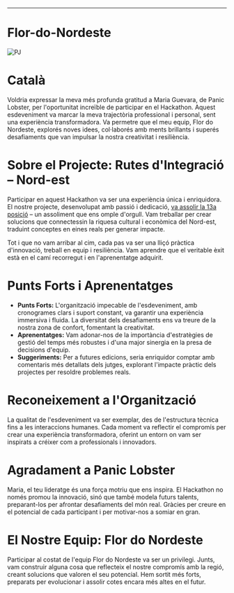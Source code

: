 ---

# Flor-do-Nordeste

![PJ](https://github.com/user-attachments/assets/8e0b59f9-8cbf-42f8-9a83-619b488025de)

# Català

Voldria expressar la meva més profunda gratitud a Maria Guevara, de Panic Lobster, per l'oportunitat increïble de participar en el Hackathon. Aquest esdeveniment va marcar la meva trajectòria professional i personal, sent una experiència transformadora. Va permetre que el meu equip, Flor do Nordeste, explorés noves idees, col·laborés amb ments brillants i superés desafiaments que van impulsar la nostra creativitat i resiliència.

# Sobre el Projecte: Rutes d'Integració – Nord-est

Participar en aquest Hackathon va ser una experiència única i enriquidora. El nostre projecte, desenvolupat amb passió i dedicació, [va assolir la 13a posició](https://repositorio.enap.gov.br/jspui/bitstream/1/8037/6/Resultado%20Final%20Impulso%20Regional%20Hackathon%20Comunicado_25.pdf) – un assoliment que ens omple d'orgull. Vam treballar per crear solucions que connectessin la riquesa cultural i econòmica del Nord-est, traduint conceptes en eines reals per generar impacte.

Tot i que no vam arribar al cim, cada pas va ser una lliçó pràctica d'innovació, treball en equip i resiliència. Vam aprendre que el veritable èxit està en el camí recorregut i en l'aprenentatge adquirit.

# Punts Forts i Aprenentatges

- **Punts Forts:** L'organització impecable de l'esdeveniment, amb cronogrames clars i suport constant, va garantir una experiència immersiva i fluida. La diversitat dels desafiaments ens va treure de la nostra zona de confort, fomentant la creativitat.
- **Aprenentatges:** Vam adonar-nos de la importància d'estratègies de gestió del temps més robustes i d'una major sinergia en la presa de decisions d'equip.
- **Suggeriments:** Per a futures edicions, seria enriquidor comptar amb comentaris més detallats dels jutges, explorant l'impacte pràctic dels projectes per resoldre problemes reals.

# Reconeixement a l'Organització

La qualitat de l'esdeveniment va ser exemplar, des de l'estructura tècnica fins a les interaccions humanes. Cada moment va reflectir el compromís per crear una experiència transformadora, oferint un entorn on vam ser inspirats a créixer com a professionals i innovadors.

# Agradament a Panic Lobster

Maria, el teu lideratge és una força motriu que ens inspira. El Hackathon no només promou la innovació, sinó que també modela futurs talents, preparant-los per afrontar desafiaments del món real. Gràcies per creure en el potencial de cada participant i per motivar-nos a somiar en gran.

# El Nostre Equip: Flor do Nordeste

Participar al costat de l'equip Flor do Nordeste va ser un privilegi. Junts, vam construir alguna cosa que reflecteix el nostre compromís amb la regió, creant solucions que valoren el seu potencial. Hem sortit més forts, preparats per evolucionar i assolir cotes encara més altes en el futur.
